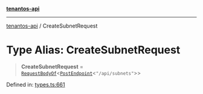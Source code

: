 [**tenantos-api**](../README.md)

***

[tenantos-api](../globals.md) / CreateSubnetRequest

# Type Alias: CreateSubnetRequest

> **CreateSubnetRequest** = [`RequestBodyOf`](RequestBodyOf.md)\<[`PostEndpoint`](PostEndpoint.md)\<`"/api/subnets"`\>\>

Defined in: [types.ts:661](https://github.com/shadmanZero/tenantos-api/blob/fe61944d7cb3ee6cc3061a8309e45287291cb501/src/types.ts#L661)
